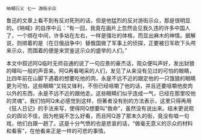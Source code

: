     呐喊衍义 七一 游街示众 

   鲁迅的文章上看不到有反对死刑的话，但是他猛烈的反对游街示众，那是很明显的。《呐喊》的自序中云：“有一回，我竟在画片上忽然会见我久违的许多中国人了，一个绑在中间，许多站在左右，一样是强壮的体格，而显出麻木的神情。据解说，则绑着的是（在日俄战争中）替俄国做了军事上的侦探，正要被日军砍下头颅来示众，而围着的便是来赏鉴这示众的盛举的人们。”

   本文中叙述阿Q临时无师自通的说了一句应景的豪杰话，观众便叫声好，发出豺狼的嗥叫一般的声音来。阿Q再看喝采的人们，发见了从来没有见过的可怕的眼睛，比四年前在山脚下遇着的想要吃他的肉，永是不远不近的跟定他的一只饿狼的眼睛更为可怕，这些眼睛“又钝又锋利，不但已经咀嚼了他的话，并且还要咀嚼他皮肉以外的东西，永是不远不近的跟他走。这些眼睛们似乎连成一气，已经在那里咬他的灵魂”。我们怕阿Q未必感觉到这样，但著者没有别的方法表示，这里只得再用《狂人日记》的手法来写，使得阿Q想要叫“救命”，虽然没有说出来。结末更说观众的舆论不佳，因为枪毙不怎么好看，而且阿Q游了那末久的街，竟没有唱一句戏，他们白跟一趟了。这是十分气愤的也是悲哀的话，“做毫无意义的示众的材料和看客”，在他看来正是一样的可悲的事情。

